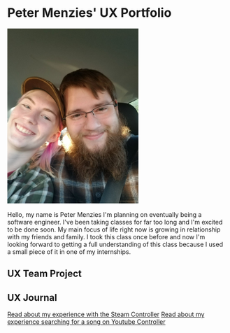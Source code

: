 # Peter Menzies' UX Portfolio

<img src="assets/peter2.jpg" alt="Photo of Peter the author of this page" height="400" />

Hello, my name is Peter Menzies I'm planning on eventually being a software engineer. I've been taking classes for far too long and I'm excited to be done soon. My main focus of life right now is growing in relationship with my friends and family. I took this class once before and now I'm looking forward to getting a full understanding of this class because I used a small piece of it in one of my internships.

## UX Team Project


## UX Journal

[Read about my experience with the Steam Controller](j01/)
[Read about my experience searching for a song on Youtube Controller](j02/)
